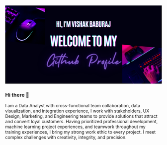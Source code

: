 ![](https://github.com/VishakBaburaj/VishakBaburaj/blob/main/Github_Banner_Vishak.png)
### Hi there 👋
I am a Data Analyst with cross-functional team collaboration, data visualization, and integration experience, I work with stakeholders, UX Design, Marketing, and Engineering teams to provide solutions that attract and convert loyal customers. Having prioritized professional development, machine learning project experiences, and teamwork throughout my training experiences, I bring my strong work ethic to every project. I meet complex challenges with creativity, integrity, and precision.
